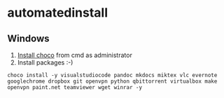 # automatedinstall

## Windows
1. [Install choco](https://chocolatey.org/install#installing-chocolatey) from cmd as administrator
2. Install packages :-)

```
choco install -y visualstudiocode pandoc mkdocs miktex vlc evernote googlechrome dropbox git openvpn python qbittorrent virtualbox make openvpn paint.net teamviewer wget winrar -y
```
